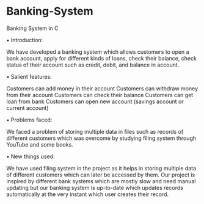 # Banking-System
Banking System in C

•	Introduction:

We have developed a banking system which allows customers to open a bank account, apply for different kinds of loans, check their balance, check status of their account such as credit, debit, and balance in account.

•	Salient features:

Customers can add money in their account
Customers can withdraw money from their account
Customers can check their balance
Customers can get loan from bank
Customers can open new account (savings account or current account)




•	Problems faced:

We faced a problem of storing multiple data in files such as records of different customers which was overcome by studying filing system through YouTube and some books.

•	New things used:

We have used filing system in the project as it helps in storing multiple data of different customers which can later be accessed by them. 
Our project is inspired by different bank systems which are mostly slow and need manual updating but our banking system is up-to-date which updates records automatically at the very instant which user creates their record.

